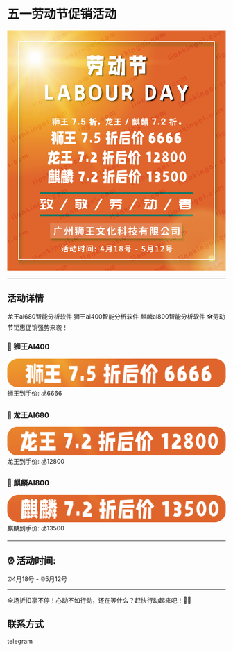 # 五一劳动节促销活动

![龙王ai680智能分析软件 狮王ai400智能分析软件 麒麟ai800智能分析软件，2022年51劳动节钜惠促销强势来袭！](https://raw.githubusercontent.com/lionkingwin/51-promotion/main/202251promotion.jpg)

***

## 活动详情

龙王ai680智能分析软件 狮王ai400智能分析软件 麒麟ai800智能分析软件 🛠劳动节钜惠促销强势来袭！
### 🦁 狮王AI400
![狮王AI400](https://raw.githubusercontent.com/lionkingwin/51-promotion/main/swai400.png)
狮王到手价: 💰6666
### 🐲 龙王AI680
![龙王AI680](https://raw.githubusercontent.com/lionkingwin/51-promotion/main/lwai680.png)
龙王到手价: 💰12800
### 🦄 麒麟AI800
![麒麟AI800](https://raw.githubusercontent.com/lionkingwin/51-promotion/main/qlai800.png)
麒麟到手价: 💰13500

***

## ⏰ 活动时间: 
⏰4月18号 - ⏰5月12号

***

全场折扣享不停！心动不如行动，还在等什么？赶快行动起来吧！🥳🥳

## 联系方式

telegram 
